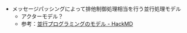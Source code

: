 * メッセージパッシングによって排他制御処理相当を行う並行処理モデル
  * アクターモデル？
  * 参考：[並行プログラミングのモデル \- HackMD](https://hackmd.io/@LINAp8NKSB60NVYc3zW5EQ/HkX39j_e2)
